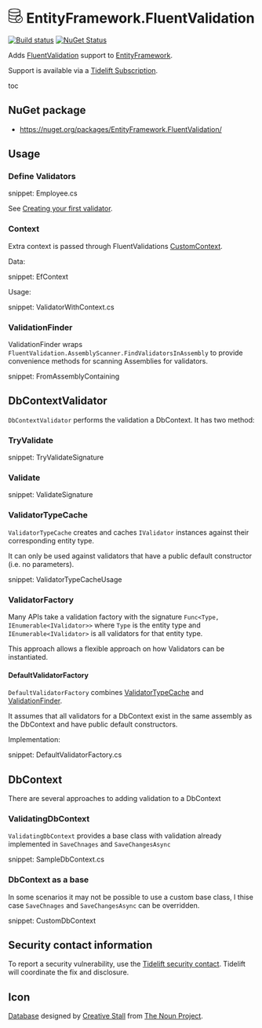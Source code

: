 # <img src="/src/icon.png" height="30px"> EntityFramework.FluentValidation

[![Build status](https://ci.appveyor.com/api/projects/status/tch5gibgf901ri1c?svg=true)](https://ci.appveyor.com/project/SimonCropp/entityframework-fluentvalidation)
[![NuGet Status](https://img.shields.io/nuget/v/EntityFramework.FluentValidation.svg)](https://www.nuget.org/packages/EntityFramework.FluentValidation/)

Adds [FluentValidation](https://fluentvalidation.net/) support to [EntityFramework](https://docs.microsoft.com/en-us/ef/core/).

Support is available via a [Tidelift Subscription](https://tidelift.com/subscription/pkg/nuget-entityframework.fluentvalidation?utm_source=nuget-entityframework.fluentvalidation&utm_medium=referral&utm_campaign=enterprise).

toc


## NuGet package

 * https://nuget.org/packages/EntityFramework.FluentValidation/


## Usage


### Define Validators

snippet: Employee.cs

See [Creating your first validator](https://docs.fluentvalidation.net/en/latest/start.html).


### Context

Extra context is passed through FluentValidations [CustomContext](https://docs.fluentvalidation.net/en/latest/custom-validators.html#writing-a-custom-validator).

Data:

snippet: EfContext

Usage:

snippet: ValidatorWithContext.cs


### ValidationFinder

ValidationFinder wraps `FluentValidation.AssemblyScanner.FindValidatorsInAssembly` to provide convenience methods for scanning Assemblies for validators.

snippet: FromAssemblyContaining


## DbContextValidator

`DbContextValidator` performs the validation a DbContext. It has two method:


### TryValidate

snippet: TryValidateSignature


### Validate

snippet: ValidateSignature


### ValidatorTypeCache

`ValidatorTypeCache` creates and caches `IValidator` instances against their corresponding entity type.

It can only be used against validators that have a public default constructor (i.e. no parameters).

snippet: ValidatorTypeCacheUsage


### ValidatorFactory

Many APIs take a validation factory with the signature `Func<Type, IEnumerable<IValidator>>` where `Type` is the entity type and `IEnumerable<IValidator>` is all validators for that entity type.

This approach allows a flexible approach on how Validators can be instantiated.


#### DefaultValidatorFactory

`DefaultValidatorFactory` combines [ValidatorTypeCache](#ValidatorTypeCache) and [ValidationFinder](#ValidationFinder).

It assumes that all validators for a DbContext exist in the same assembly as the DbContext and have public default constructors.

Implementation:

snippet: DefaultValidatorFactory.cs


## DbContext

There are several approaches to adding validation to a DbContext


### ValidatingDbContext

`ValidatingDbContext` provides a base class with validation already implemented in `SaveChnages` and `SaveChangesAsync`

snippet: SampleDbContext.cs


### DbContext as a base

In some scenarios it may not be possible to use a custom base class, I thise case `SaveChnages` and `SaveChangesAsync` can be overridden.

snippet: CustomDbContext


## Security contact information

To report a security vulnerability, use the [Tidelift security contact](https://tidelift.com/security). Tidelift will coordinate the fix and disclosure.


## Icon

[Database](https://thenounproject.com/term/database/310841/) designed by [Creative Stall](https://thenounproject.com/creativestall/) from [The Noun Project](https://thenounproject.com/creativepriyanka).